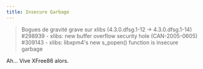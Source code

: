 ```yaml
---
title: Insecure Garbage
---
```


> Bogues de gravité grave sur xlibs (4.3.0.dfsg.1-12 -> 4.3.0.dfsg.1-14)  
 #298939 - xlibs: new buffer overflow security hole (CAN-2005-0605) <done>  
 #309143 - xlibs: libxpm4's new s_popen() function is insecure garbage <open>  

Ah... Vive XFree86 alors.

